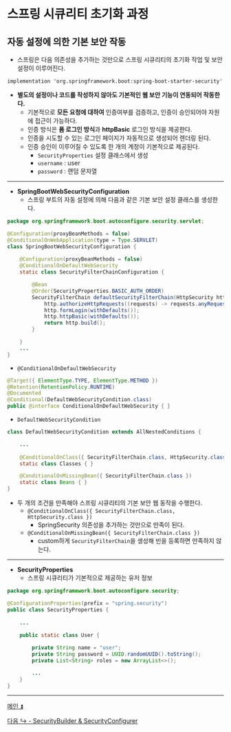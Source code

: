 # 스프링 시큐리티 초기화 과정

## 자동 설정에 의한 기본 보안 작동

- 스프링은 다음 의존성을 추가하는 것만으로 스프링 시큐리티의 초기화 작업 및 보안 설정이 이루어진다.

```text
implementation 'org.springframework.boot:spring-boot-starter-security'
```

- **별도의 설정이나 코드를 작성하지 않아도 기본적인 웹 보안 기능이 연동되어 작동한다.**
  - 기본적으로 **모든 요청에 대하여** 인증여부를 검증하고, 인증이 승인되어야 자원에 접근이 가능하다.
  - 인증 방식은 **폼 로그인 방식**과 **httpBasic** 로그인 방식을 제공한다.
  - 인증을 시도할 수 있는 로그인 페이지가 자동적으로 생성되어 렌더링 된다.
  - 인증 승인이 이루어질 수 있도록 한 개의 계정이 기본적으로 제공된다.
    - `SecurityProperties` 설정 클래스에서 생성
    - `username` : user
    - `password` : 랜덤 문자열

---

- **SpringBootWebSecurityConfiguration**
  - 스프링 부트의 자동 설정에 의해 다음과 같은 기본 보안 설정 클래스를 생성한다.

```java
package org.springframework.boot.autoconfigure.security.servlet;

@Configuration(proxyBeanMethods = false)
@ConditionalOnWebApplication(type = Type.SERVLET)
class SpringBootWebSecurityConfiguration {
    
	@Configuration(proxyBeanMethods = false)
	@ConditionalOnDefaultWebSecurity
	static class SecurityFilterChainConfiguration {

		@Bean
		@Order(SecurityProperties.BASIC_AUTH_ORDER)
		SecurityFilterChain defaultSecurityFilterChain(HttpSecurity http) throws Exception {
			http.authorizeHttpRequests((requests) -> requests.anyRequest().authenticated());
			http.formLogin(withDefaults());
			http.httpBasic(withDefaults());
			return http.build();
		}

	}
    ...
}
```

- `@ConditionalOnDefaultWebSecurity`
```java
@Target({ ElementType.TYPE, ElementType.METHOD })
@Retention(RetentionPolicy.RUNTIME)
@Documented
@Conditional(DefaultWebSecurityCondition.class)
public @interface ConditionalOnDefaultWebSecurity { }
```
- `DefaultWebSecurityCondition`
```java
class DefaultWebSecurityCondition extends AllNestedConditions {

    ...
    
	@ConditionalOnClass({ SecurityFilterChain.class, HttpSecurity.class })
	static class Classes { }

	@ConditionalOnMissingBean({ SecurityFilterChain.class })
	static class Beans { }
}
```
- 두 개의 조건을 만족해야 스프링 시큐리티의 기본 보안 웹 동작을 수행한다.
  - `@ConditionalOnClass({ SecurityFilterChain.class, HttpSecurity.class })`
    - SpringSecurity 의존성을 추가하는 것만으로 만족이 된다.
  - `@ConditionalOnMissingBean({ SecurityFilterChain.class })`
    - custom하게 `SecurityFilterChain`을 생성해 빈을 등록하면 만족하지 않는다.

---

- **SecurityProperties**
  - 스프링 시큐리티가 기본적으로 제공하는 유저 정보
```java
package org.springframework.boot.autoconfigure.security;

@ConfigurationProperties(prefix = "spring.security")
public class SecurityProperties {
    
    ...
    
    public static class User {

        private String name = "user";
        private String password = UUID.randomUUID().toString();
        private List<String> roles = new ArrayList<>();

        ...
    }
}
```
---
[메인 ⏫](https://github.com/genesis12345678/TIL/blob/main/Spring/security/main.md)

[다음 ↪️ - SecurityBuilder & SecurityConfigurer](https://github.com/genesis12345678/TIL/blob/main/Spring/security/init/BuilderConfigurer.md)

